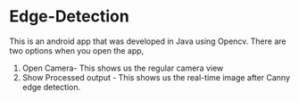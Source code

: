 # Edge-Detection 

This is an android app that was developed in Java using Opencv. There are two options when you open the app,
1. Open Camera- This shows us the regular camera view
2. Show Processed output - This shows us the real-time image after Canny edge detection.
